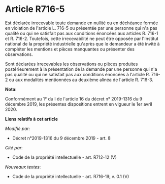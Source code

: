 # Article R716-5

Est déclarée irrecevable toute demande en nullité ou en déchéance formée en violation de l'article L. 716-5 ou présentée par
une personne qui n'a pas qualité ou qui ne satisfait pas aux conditions énoncées aux articles R. 716-1 et R. 716-2.
Toutefois, cette irrecevabilité ne peut être opposée par l'Institut national de la propriété industrielle qu'après que le
demandeur a été invité à compléter les mentions et pièces manquantes ou présenter des observations.

Sont déclarées irrecevables les observations ou pièces produites postérieurement à la présentation de la demande par une
personne qui n'a pas qualité ou qui ne satisfait pas aux conditions énoncées à l'article R. 716-2 ou aux modalités
mentionnées au deuxième alinéa de l'article R. 716-3.

**Nota:**

Conformément au 1° du I de l'article 16 du décret n° 2019-1316 du 9 décembre 2019, les présentes dispositions entrent en
vigueur le 1er avril 2020.

**Liens relatifs à cet article**

_Modifié par_:

  - Décret n°2019-1316 du 9 décembre 2019 - art. 8

_Cité par_:

  - Code de la propriété intellectuelle - art. R712-12 (V)

_Nouveaux textes_:

  - Code de la propriété intellectuelle - art. R716-19, v. 0.1 (V)
